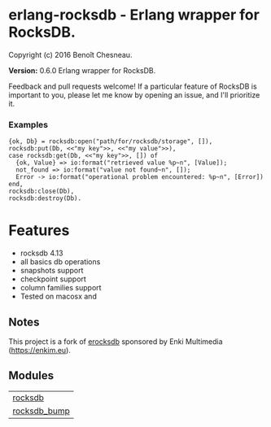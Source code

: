 
# erlang-rocksdb - Erlang wrapper for RocksDB. #

Copyright (c) 2016 Benoît Chesneau.

__Version:__ 0.6.0 Erlang wrapper for RocksDB.

Feedback and pull requests welcome! If a particular feature of RocksDB is important to you, please let me know by opening an issue, and I'll prioritize it.

### Examples

```
{ok, Db} = rocksdb:open("path/for/rocksdb/storage", []),
rocksdb:put(Db, <<"my key">>, <<"my value">>),
case rocksdb:get(Db, <<"my key">>, []) of
  {ok, Value} => io:format("retrieved value %p~n", [Value]);
  not_found => io:format("value not found~n", []);
  Error -> io:format("operational problem encountered: %p~n", [Error])
end,
rocksdb:close(Db),
rocksdb:destroy(Db).
```

# Features

- rocksdb 4.13
- all basics db operations
- snapshots support
- checkpoint support
- column families support
- Tested on macosx and

## Notes

This project is a fork of [erocksdb](https://github.com/leo-project/erocksdb) sponsored by Enki Multimedia (https://enkim.eu).


## Modules ##


<table width="100%" border="0" summary="list of modules">
<tr><td><a href="http://gitlab.com/barrel-db/erlang-rocksdb/blob/master/doc/rocksdb.md" class="module">rocksdb</a></td></tr>
<tr><td><a href="http://gitlab.com/barrel-db/erlang-rocksdb/blob/master/doc/rocksdb_bump.md" class="module">rocksdb_bump</a></td></tr></table>

